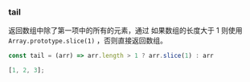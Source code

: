 ### tail

返回数组中除了第一项中的所有的元素，通过 如果数组的长度大于 1 则使用 `Array.prototype.slice(1)` ，否则直接返回数组。

```js
const tail = (arr) => arr.length > 1 ? arr.slice(1) : arr
```

```js
[1, 2, 3];
```